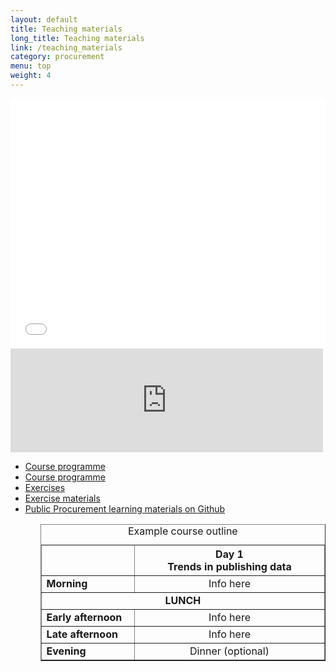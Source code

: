 ```yaml
---
layout: default
title: Teaching materials
long_title: Teaching materials
link: /teaching_materials
category: procurement
menu: top
weight: 4
---
```


<section>

<iframe style="float:left; max-width:100%;" width="600px" height="400px" class="scribd_iframe_embed" src="scribd_iframe_embed" src="https://www.scribd.com/embeds/246221136/content?start_page=1&view_mode=slideshow&access_key=key-nr5jnqwqoaaMLPEpKNXT&show_recommendations=true" data-auto-height="false" data-aspect-ratio="1.3308714918759232" scrolling="no" id="doc_74077" frameborder="0"></iframe>
 

<iframe style="float-right; max-width:100%;" width="500px" height="166" scrolling="no" frameborder="no" src="https://w.soundcloud.com/player/?url=https%3A//api.soundcloud.com/tracks/131148726&amp;color=ff5500&amp;auto_play=false&amp;hide_related=false&amp;show_comments=true&amp;show_user=true&amp;show_reposts=false"></iframe>

</section>

<section style="float:left;">
	<ul>
		<li>
			<a href="https://docs.google.com/document/d/1tflzxZEURTGDh3wfCqlzauv8R_iSySlE8Qmh4amLTFY/edit?usp=sharing" alt="Course programme" title="Course programme">Course programme</a>
		</li>
		<li>
			<a href="https://docs.google.com/document/d/1tflzxZEURTGDh3wfCqlzauv8R_iSySlE8Qmh4amLTFY/edit?usp=sharing" alt="Course programme" title="Course programme">Course programme</a>
		</li>
		<li>
			<a href="https://github.com/theodi/public-procurement" alt="Exercises" title="Exercises">Exercises</a>
		</li>
		<li>
			<a href="https://github.com/theodi/public-procurement" alt="Exercise materials" title="Exercise materials">Exercise materials</a>
		</li>
		<li>
			<a href="https://github.com/theodi/public-procurement" alt="Public Procurement learning materials on Github" title="Public Procurement learning materials on Github">Public Procurement learning materials on Github</a>
		</li>
	<ul>

<div>
<table border="1" cellpadding="1" cellspacing="1" class="table" style="width:100%">
	<thead>
		<tr>
			<th scope="col" style="width:10%;">&nbsp;</th>
			<th scope="col" style="width:30%; text-align: center;">Day 1<br/>Trends in publishing data</th>
		</tr>
	</thead>
	<caption>Example course outline</caption>
	<tbody>
		<tr>
			<td><strong>Morning</strong></td>
			<td style="text-align: center;">Info here</td>
		</tr>
		<tr>
			<td colspan="4" style="text-align: center;"><strong>LUNCH</strong></td>
		</tr>
		<tr>
			<td><strong>Early afternoon</strong></td>
			<td style="text-align: center;">Info here</td>
		</tr>
		<tr>
			<td><strong>Late afternoon</strong></td>
			<td style="text-align: center;">Info here</td>
		</tr>
		<tr>
			<td><strong>Evening</strong></td>
			<td style="text-align: center;">Dinner (optional)</td>
		</tr>
	</tbody>
</table>
</div>

</section>
